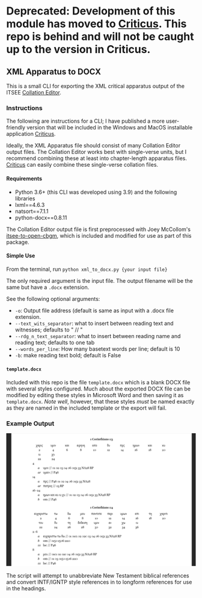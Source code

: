 # Deprecated: Development of this module has moved to [Criticus](https://github.com/d-flood/criticus). This repo is behind and will not be caught up to the version in Criticus.

## XML Apparatus to DOCX

This is a small CLI for exporting the XML critical apparatus output of the ITSEE [Collation Editor](https://github.com/itsee-birmingham/standalone_collation_editor).

### Instructions
The following are instructions for a CLI; I have published a more user-friendly version that will be included in the Windows and MacOS installable application [Criticus](https://github.com/d-flood/criticus).

Ideally, the XML Apparatus file should consist of many Collation Editor output files. The Collation Editor works best with single-verse units, but I recommend combining these at least into chapter-length apparatus files. [Criticus](https://github.com/d-flood/criticus) can easily combine these single-verse collation files.

#### Requirements
- Python 3.6+ (this CLI was developed using 3.9) and the following libraries
- lxml==4.6.3
- natsort==7.1.1
- python-docx==0.8.11

The Collation Editor output file is first preprocessed with Joey McCollom's [itsee-to-open-cbgm](https://github.com/jjmccollum/itsee-to-open-cbgm), which is included and modified for use as part of this package.

#### Simple Use
From the terminal, run `python xml_to_docx.py {your input file}`

The only required argument is the input file. The output filename will be the same but have a `.docx` extension.

See the following optional arguments:
- `-o`: Output file address (default is same as input with a .docx file extension.
- `--text_wits_separator`: what to insert between reading text and witnesses; defaults to " // "
-  `--rdg_n_text_separator`: what to insert between reading name and reading text; defaults to one tab
-  `--words_per_line`: How many basetext words per line; default is 10
-  `-b`: make reading text bold; default is False

#### `template.docx`
Included with this repo is the file `template.docx` which is a blank DOCX file with several styles configured. Much about the exported DOCX file can be modified by editing these styles in Microsoft Word and then saving it as `template.docx`. _Note well_, however, that these styles _must_ be named exactly as they are named in the included template or the export will fail.

### Example Output
![screenshot of Microsoft Word document containing a generated ECM-style critical apparatus](images/example.png)

The script will attempt to unabbreviate New Testament biblical references and convert INTF/IGNTP style references in to longform references for use in the headings.
